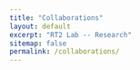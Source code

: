 ```yaml
---
title: "Collaborations"
layout: default
excerpt: "RT2 Lab -- Research"
sitemap: false
permalink: /collaborations/
---
```

